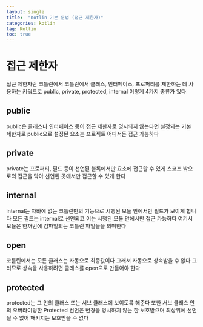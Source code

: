 ```yaml
---
layout: single
title:  "Kotlin 기본 문법 (접근 제한자)"
categories: kotlin
tag: Kotlin
toc: true
---
```


# 접근 제한자 

접근 제한자란 코틀린에서 코틀린에서 클래스, 인터페이스, 프로퍼티를 제한하는 데 사용하는 키워드로
public, private, protected, internal 이렇게 4가지 종류가 있다

## public

public은 클래스나 인터페이스 등이 접근 제한자로 명시되지 않는다면 설정되는
기본 제한자로 public으로 설정된 요소는 프로젝트 어디서든 접근 가능하다

## private

private는 프로퍼티, 필드 등이 선언된 블록에서만 요소에 접근할 수 있게
스코프 밖으로의 접근을 막아 선언된 곳에서만 접근할 수 있게 한다

## internal

internal는 자바에 없는 코틀린만의 기능으로 시행된 모듈 안에서만 필드가 보이게 합니다
모든 필드는 internal로 선언되고 이는 시행된 모듈 안에서만 접근 가능하다
여기서 모듈은 한꺼번에 컴파일되는 코틀린 파일들을 의미한다

## open

코틀린에서는 모든 클래스는 자동으로 최종값이다 그래서 자동으로 상속받을 수 없다 
그러므로 상속을 사용하려면 클래스를 open으로 만들어야 한다

## protected

protected는 그 안의 클래스 또는 서브 클래스에 보이도록 해준다 또한 
서브 클래스 안의 오버라이딩한 Protected 선언은 변경을 명시하지 않는 한 보호받으며
최상위에 선언될 수 없어 패키지는 보호받을 수 없다
